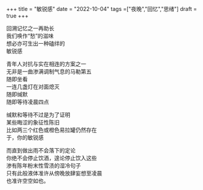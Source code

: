 +++
title = "敏锐感"
date = "2022-10-04"
tags =["夜晚","回忆","思绪"]
draft = true
+++

回溯记忆之一再助长<br>
我们唤作“愁”的滋味<br>
想必亦可生出一种磕绊的<br>
敏锐感<br>

青年人对抗与实在相连的方案之一<br>
无非是一曲渗满调制气息的马勒第五<br>
随即坐看<br>
一连几盏灯在对面熄灭<br>
随即缄默<br>
随即等待凌晨四点<br>

缄默和等待不过是为了证明<br>
某些晦涩的象征性陈旧<br>
比如两三个红色或橙色易拉罐仍然存在<br>
于，你的敏锐感<br>

而直到做出雨不会落下的定论<br>
你绝不会停止饮酒，遑论停止饮入这些<br>
渗有陈年粉末性雪渍的湿冷句子<br>
只有此般液体准许从傍晚放肆妄想至凌晨<br>
也准许空空如也。<br>
